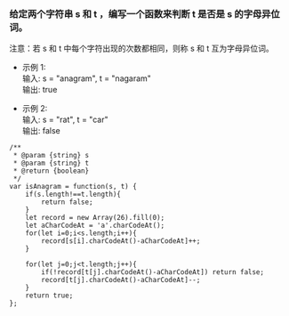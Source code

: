 ### 给定两个字符串 s 和 t ，编写一个函数来判断 t 是否是 s 的字母异位词。

注意：若 s 和 t 中每个字符出现的次数都相同，则称 s 和 t 互为字母异位词。

 

- 示例 1:  
输入: s = "anagram", t = "nagaram"  
输出: true  
  
- 示例 2:  
输入: s = "rat", t = "car"  
输出: false  
 
 
```
/**
 * @param {string} s
 * @param {string} t
 * @return {boolean}
 */
var isAnagram = function(s, t) {
    if(s.length!==t.length){
        return false;
    }
    let record = new Array(26).fill(0);
    let aCharCodeAt = 'a'.charCodeAt();
    for(let i=0;i<s.length;i++){
        record[s[i].charCodeAt()-aCharCodeAt]++;
    }

    for(let j=0;j<t.length;j++){
        if(!record[t[j].charCodeAt()-aCharCodeAt]) return false;
        record[t[j].charCodeAt()-aCharCodeAt]--;
    }
    return true;
};
```


